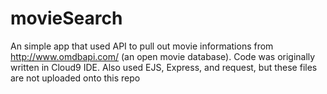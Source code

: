 # movieSearch
An simple app that used API to pull out movie informations from http://www.omdbapi.com/ (an open movie database).
Code was originally written in Cloud9 IDE.
Also used EJS, Express, and request, but these files are not uploaded onto this repo
